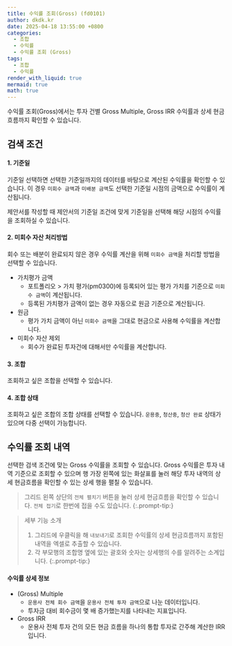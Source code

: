 ```yaml
---
title: 수익률 조회(Gross) (fd0101)
author: dkdk.kr
date: 2025-04-18 13:55:00 +0800
categories:
  - 조합
  - 수익률
  - 수익률 조회 (Gross)
tags:
  - 조합
  - 수익률
render_with_liquid: true
mermaid: true
math: true
---
```

수익률 조회(Gross)에서는 투자 건별 Gross Multiple, Gross IRR 수익률과 상세 현금흐름까지 확인할 수 있습니다. 

## 검색 조건 

#### 1. 기준일
기준일 선택하면 선택한 기준일까지의 데이터를 바탕으로 계산된 수익률을 확인할 수 있습니다. 이 경우 `미회수 금액`과 `미배분 금액`도 선택한 기준일 시점의 금액으로 수익률이 계산됩니다. 

제안서를 작성할 때 제안서의 기준일 조건에 맞게 기준일을 선택해 해당 시점의 수익률을 조회하실 수 있습니다. 
#### 2. 미회수 자산 처리방법
회수 또는 배분이 완료되지 않은 경우 수익률 계산을 위해 `미회수 금액`을 처리할 방법을 선택할 수 있습니다. 

- 가치평가 금액
	- 포트폴리오 > 가치 평가(pm0300)에 등록되어 있는 평가 가치를 기준으로 `미회수 금액`이 계산됩니다. 
	- 등록된 가치평가 금액이 없는 경우 자동으로 원금 기준으로 계산됩니다. 
- 원금
	- 평가 가치 금액이 아닌 `미회수 금액`을 그대로 현금으로 사용해 수익률을 계산합니다. 
- 미회수 자산 제외
	- 회수가 완료된 투자건에 대해서만 수익률을 계산합니다.
#### 3. 조합
조회하고 싶은 조합을 선택할 수 있습니다.
#### 4. 조합 상태
조회하고 싶은 조합의 조합 상태를 선택할 수 있습니다. `운용중`, `청산중`, `청산 완료` 상태가 있으며 다중 선택이 가능합니다. 

## 수익률 조회 내역
선택한 검색 조건에 맞는 Gross 수익률을 조회할 수 있습니다. Gross 수익률은 투자 내역 기준으로 조회할 수 있으며 행 가장 왼쪽에 있는 화살표를 눌러 해당 투자 내역의 상세 현금흐름을 확인할 수 있는 상세 행을 펼칠 수 있습니다. 

> 그리드 왼쪽 상단의 `전체 펼치기` 버튼을 눌러 상세 현금흐름을 확인할 수 있습니다. `전체 접기`로 한번에 접을 수도 있습니다.
{:.prompt-tip:}

> 세부 기능 소개
> 1. 그리드에 우클릭을 해 `내보내기`로 조회한 수익률의 상세 현금흐름까지 포함된 내역을 엑셀로 추출할 수 있습니다.
> 2. 각 부모행의 조합명 옆에 있는 괄호와 숫자는 상세행의 수를 알려주는 소계입니다.
{:.prompt-tip:}

#### 수익률 상세 정보
- (Gross) Multiple
	- `운용사 전체 회수 금액`을 `운용사 전체 투자 금액`으로 나눈 데이터입니다.
	- 투자금 대비 회수금이 몇 배 증가했는지를 나타내는 지표입니다.
- Gross IRR
	- 운용사 전체 투자 건의 모든 현금 흐름을 하나의 통합 투자로 간주해 계산한 IRR입니다.



